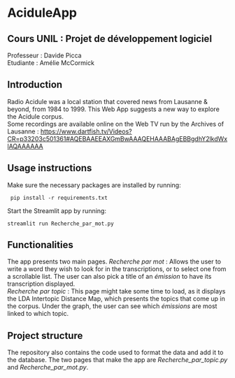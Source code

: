 # AciduleApp
## Cours UNIL : Projet de développement logiciel
Professeur : Davide Picca \
Etudiante : Amélie McCormick

## Introduction
Radio Acidule was a local station that covered news from Lausanne & beyond, from 1984 to 1999. This Web App suggests a new way to explore the Acidule corpus.  
Some recordings are available online on the Web TV run by the Archives of Lausanne : https://www.dartfish.tv/Videos?CR=p33203c501361#AQEBAAEEAXGmBwAAAQEHAAABAgEBBgdhY2lkdWxlAQAAAAAA 
## Usage instructions
Make sure the necessary packages are installed by running:
```
 pip install -r requirements.txt
```

Start the Streamlit app by running:
```
streamlit run Recherche_par_mot.py
```
## Functionalities
The app presents two main pages. 
*Recherche par mot* : Allows the user to write a word they wish to look for in the transcriptions, or to select one from a scrollable list. 
The user can also pick a title of an *émission* to have its transcription displayed. \
*Recherche par topic* : This page might take some time to load, as it displays the LDA Intertopic Distance Map, which presents the topics that come up in the corpus. 
Under the graph, the user can see which *émissions* are most linked to which topic. 

## Project structure
The repository also contains the code used to format the data and add it to the database. The two pages that make the app are *Recherche_par_topic.py* and *Recherche_par_mot.py*.

